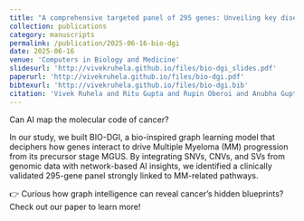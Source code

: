 ```yaml
---
title: "A comprehensive targeted panel of 295 genes: Unveiling key disease initiating and transformative biomarkers in multiple myeloma"
collection: publications
category: manuscripts
permalink: /publication/2025-06-16-bio-dgi
date: 2025-06-16
venue: 'Computers in Biology and Medicine'
slidesurl: 'http://vivekruhela.github.io/files/bio-dgi_slides.pdf'
paperurl: 'http://vivekruhela.github.io/files/bio-dgi.pdf'
bibtexurl: 'http://vivekruhela.github.io/files/bio-dgi.bib'
citation: 'Vivek Ruhela and Ritu Gupta and Rupin Oberoi and Anubha Gupta, 2025. A comprehensive targeted panel of 295 genes: Unveiling key disease initiating and transformative biomarkers in multiple myeloma. Computers in Biology and Medicine, 196, p.110619.'
---
```


Can AI map the molecular code of cancer?

In our study, we built BIO-DGI, a bio-inspired graph learning model that deciphers how genes interact to drive Multiple Myeloma (MM) progression from its precursor stage MGUS. By integrating SNVs, CNVs, and SVs from genomic data with network-based AI insights, we identified a clinically validated 295-gene panel strongly linked to MM-related pathways.

👉 Curious how graph intelligence can reveal cancer’s hidden blueprints? Check out our paper to learn more!


